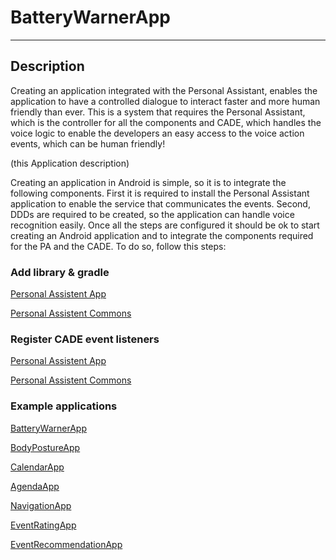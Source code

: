 # BatteryWarnerApp

---

## Description

Creating an application integrated with the Personal Assistant, enables the application to have a controlled dialogue to interact faster and more human friendly than ever.
This is a system that requires the Personal Assistant, which is the controller for all the components and CADE, which handles the voice logic to enable the developers an easy access to the voice action events, which can be human friendly!

(this Application description)

Creating an application in Android is simple, so it is to integrate the following components.
First it is required to install the Personal Assistant application to enable the service that communicates the events.
Second, DDDs are required to be created, so the application can handle voice recognition easily.
Once all the steps are configured it should be ok to start creating an Android application and to integrate the components required for the PA and the CADE. To do so, follow this steps:


### Add library & gradle

[Personal Assistent App](https://github.com/ALFREDProject/PersonalAssistentApp/)

[Personal Assistent Commons](https://github.com/ALFREDProject/PersonalAssistentCommons/)

### Register CADE event listeners

[Personal Assistent App](https://github.com/ALFREDProject/PersonalAssistentApp/)

[Personal Assistent Commons](https://github.com/ALFREDProject/PersonalAssistentCommons/)

### Example applications

[BatteryWarnerApp](https://github.com/ALFREDProject/BatteryWarnerApp/)

[BodyPostureApp](https://github.com/ALFREDProject/BodyPostureApp/)

[CalendarApp](https://github.com/ALFREDProject/CalendarApp/)

[AgendaApp](https://github.com/ALFREDProject/AgendaApp/)

[NavigationApp](https://github.com/ALFREDProject/NavigationApp/)

[EventRatingApp](https://github.com/ALFREDProject/EventRatingApp/)

[EventRecommendationApp](https://github.com/ALFREDProject/EventRecommendationApp/)
